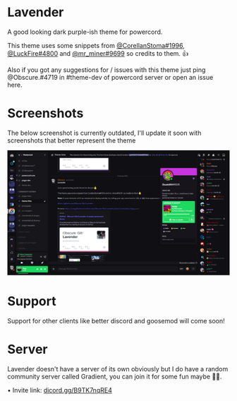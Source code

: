 # Lavender

A good looking dark purple-ish theme for powercord.

This theme uses some snippets from [@CorellanStoma#1996](https://github.com/CorellanStoma), [@LuckFire#4800](https://github.com/LuckFire) and [@mr_miner#9699](https://github.com/mr-miner1) so credits to them. 👍

Also if you got any suggestions for / issues with this theme just ping @Obscure.#4719 in #theme-dev of powercord server or open an issue here.

# Screenshots

The below screenshot is currently outdated, I'll update it soon with screenshots that better represent the theme

<img src="./screenshots/1.png" alt="screenshot1">

# Support

Support for other clients like better discord and goosemod will come soon!

# Server

Lavender doesn't have a server of its own obviously but I do have a random community server called Gradient, you can join it for some fun maybe 🤷‍♂️.

• Invite link: [dicord.gg/B9TK7nqRE4](https://discord.gg/B9TK7nqRE4)

